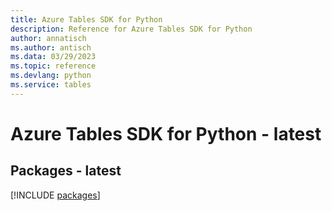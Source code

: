 ```yaml
---
title: Azure Tables SDK for Python
description: Reference for Azure Tables SDK for Python
author: annatisch
ms.author: antisch
ms.data: 03/29/2023
ms.topic: reference
ms.devlang: python
ms.service: tables
---
```

# Azure Tables SDK for Python - latest
## Packages - latest
[!INCLUDE [packages](tables-index.md)]